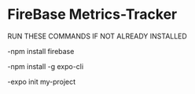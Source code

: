 #   FireBase Metrics-Tracker

RUN THESE COMMANDS IF NOT ALREADY INSTALLED 



-npm install firebase



-npm install -g expo-cli



-expo init my-project
